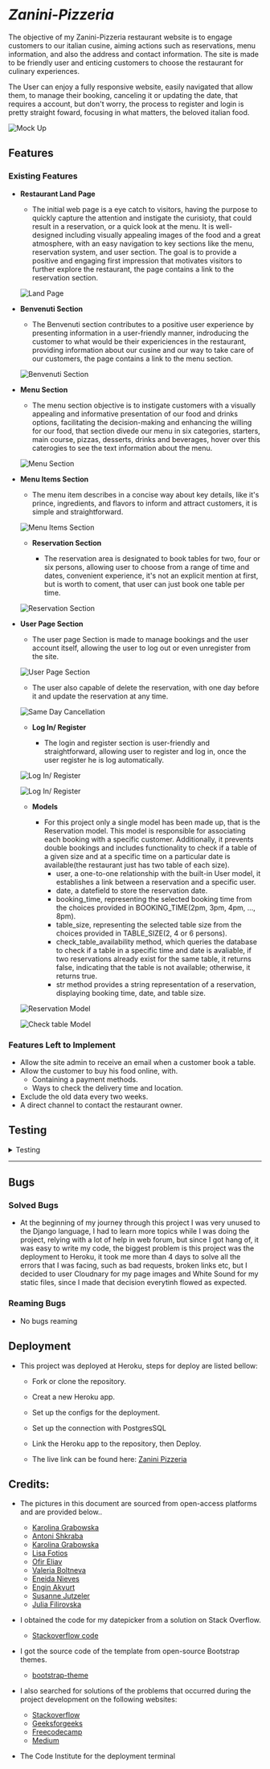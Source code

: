 # _Zanini-Pizzeria_

The objective of my Zanini-Pizzeria restaurant website is to engage customers to our italian cusine, aiming actions such as reservations, menu information, and also the address and contact information. The site is made to be friendly user and enticing customers to choose the restaurant for culinary experiences.

The User can enjoy a fully responsive website, easily navigated that allow them, to manage their booking, canceling it or updating the date, that requires a account, but don't worry, the process to register and login is pretty straight foward, focusing in what matters, the beloved italian food.







  ![Mock Up](/static/assets/img/portfolio/thumbnails/mockup.png)

## Features

### Existing Features

- __Restaurant Land Page__
 
  - The initial web page is a eye catch to visitors, having the purpose to quickly capture the attention and instigate the curisioty, that could result in a reservation, or a quick look at the menu. It is well-designed including visually appealing images of the food and a great atmosphere, with an easy navigation to key sections like the menu, reservation system, and user section. The goal is to provide a positive and engaging first impression that motivates visitors to further explore the restaurant, the page contains a link to the reservation section.


  ![Land Page](/static/assets/img/portfolio/thumbnails/land-page.png)

- __Benvenuti Section__
 
  - The Benvenuti section contributes to a positive user experience by presenting information in a user-friendly manner, indroducing the customer to what would be their expericiences in the restaurant, providing information about our cusine and our way to take care of our customers, the page contains a link to the menu section.

  ![Benvenuti Section](/static/assets/img/portfolio/thumbnails/benvenutti-section.png)

- __Menu Section__

  - The menu section objective is to instigate customers with a visually appealing and informative presentation of our food and drinks options, facilitating the decision-making and enhancing the willing for our food, that section divede our menu in six categories, starters, main course, pizzas, desserts, drinks and beverages, hover over this caterogies to see the text information about the menu.

  ![Menu Section](/static/assets/img/portfolio/thumbnails/menu-section.png)

- __Menu Items Section__
 
  - The menu item describes in a concise way about key details, like it's prince, ingredients, and flavors to inform and attract customers, it is simple and straightforward.

  ![Menu Items Section](/static/assets/img/portfolio/thumbnails/menu-items.png)

  - __Reservation Section__
 
    - The reservation area is designated to book tables for two, four or six persons, allowing user to choose from a range of time and dates, convenient experience, it's not an explicit mention at first, but is worth to coment, that user can just book one table per time.

  ![Reservation Section](/static/assets/img/portfolio/thumbnails/book-section.png)

- __User Page Section__
 
  - The user page Section is made to manage bookings and the user account itself, allowing the user to log out or even unregister from the site.
    
  ![User Page Section](/static/assets/img/portfolio/thumbnails/user-section.png)
    
  - The user also capable of delete the reservation, with one day before it and update the reservation at any time.
    
  ![Same Day Cancellation](/static/assets/img/portfolio/thumbnails/same-day.png)

  - __Log In/ Register__
 
    - The login and register section is user-friendly and straightforward, allowing user to register and log in, once the user register he is log automatically.

  ![Log In/ Register](/static/assets/img/portfolio/thumbnails/login.png)

  ![Log In/ Register](/static/assets/img/portfolio/thumbnails/register.png)

  - __Models__
 
    - For this project only a single model has been made up, that is the Reservation model. This model is responsible for associating each booking with a specific customer. Additionally, it prevents double bookings and includes functionality to check if a table of a given size and at a specific time on a particular date is available(the restaurant just has two table of each size).
      - user, a one-to-one relationship with the built-in User model, it establishes a link between a reservation and a specific user.
      - date, a datefield to store the reservation date.
      - booking_time, representing the selected booking time from the choices provided in BOOKING_TIME(2pm, 3pm, 4pm, ..., 8pm).
      - table_size, representing the selected table size from the choices provided in TABLE_SIZE(2, 4 or 6 persons).
      - check_table_availability method, which queries the database to check if a table in a specific time and date is avaliable, if two reservations already exist for the same table, it returns false, indicating that the table is not available; otherwise, it returns true.
      -  str method provides a string representation of a reservation, displaying booking time, date, and table size.

  ![Reservation Model](/static/assets/img/portfolio/thumbnails/reservation-model.png)

  ![Check table Model](/static/assets/img/portfolio/thumbnails/check-table.png)

### Features Left to Implement

  - Allow the site admin to receive an email when a customer book a table.
  - Allow the customer to buy his food online, with.
    - Containing a payment methods.
    - Ways to check the delivery time and location.
  - Exclude the old data every two weeks.
  - A direct channel to contact the restaurant owner.
    

## Testing

<details>

<summary>Testing</summary>

- I have tested the code by the following methods:
- Passed on the Django test built in function, no issues found.
- Passed on the validator code PEPE8, no issues found.
- I manually tested the code, attempting to submit invalid inputs and reserve tables without prior registration, and double bookings as well.
- The site was tested on Heroku terminal and on the local terminal.

# HTML Validator

<details>

- Base Template
![image](/static/assets/img/portfolio/thumbnails/base-html-errors.png)

- Home
![image](/static/assets/img/portfolio/thumbnails/index-base-html-errors.png)

- Menu
![image](/static/assets/img/portfolio/thumbnails/menu-errors-html.png)

- Menu Items
![image](/static/assets/img/portfolio/thumbnails/menu-items-html-errors.png)

- User Page
![image](/static/assets/img/portfolio/thumbnails/user-page-html-errors.png)

- Booking Page
![image](/static/assets/img/portfolio/thumbnails/book-table-html-errors.png)

- Booking Page
![image](/static/assets/img/portfolio/thumbnails/book-table-html-errors.png)

- Login 
![image](/static/assets/img/portfolio/thumbnails/login-html-errors.png)

- Register
![image](/static/assets/img/portfolio/thumbnails/register-page-html-errors.png)

</details>

# CSS Validator

<details>
- CSS Validator
![image](/static/assets/img/portfolio/thumbnails/css-validator.png)

</details>

# PEP8 Validator

<details>

- PEP8 Views
![image](/static/assets/img/portfolio/thumbnails/Python%20test%20views.png)

- PEP8 Models
![image](/static/assets/img/portfolio/thumbnails/Python%20model%20test.png)

- PEP8 Tests
![image](/static/assets/img/portfolio/thumbnails/tests%20python%20test.png)

- PEP8 Forms
![image](/static/assets/img/portfolio/thumbnails/test%20form%20python.png)

</details>

## Visual (UI) Testing: Cross Browser and Cross Device Testing 

| **TOOL / Device**           | **BROWSER**      | **OS**  | **SCREEN WIDTH** | Passed 
|-----------------------------|------------------|---------|------------------|---------
| dev tools: Galaxy Fold      | Chrome           | android | 280 x 653 px     |Yes
| dev tools: iPhone SE        | safari           | iOs     | 375 x 667 px     |Yes
| dev tools: Samsung S8+      | Chrome           | android | 360 x 740 px     |Yes
| dev tools: Pixel 6         | Chrome           | android | 393 x 851 px     |Yes
| dev tools: iPhone 14 Pro   | safari           | iOs     | 390 x 844 px     |Yes
| browserstack: Nexus 7       | Firefox          | android | 960 x 600 px     |Yes
| dev tools: Pixel Tablet   | Chrome           | android | 834 x 1075 px    |Yes
| dev tools: Macbook Pro    | Firefox & Chrome | iOs     | 1400 x 766 px    |Yes
| broswerstack                | Firefox          | iOs     | 1440 x 672 px    |Yes
| browserstack                | Edge 113         | windows | 1440 x 672 px    |Yes

# Lighthouse Test

<details>
- Accessibility Test
![image](/static/assets/img/portfolio/thumbnails/lighhouse-test-accebi-accessibility.png)

- Best Practices Test
![image](/static/assets/img/portfolio/thumbnails/lighthouse-best-practices.png)

- SEO Test
![image](/static/assets/img/portfolio/thumbnails/lighhouse-seo.png)

</details>

</details>
<hr>

## Bugs

### Solved Bugs

  - At the beginning of my journey through this project I was very unused to the Django language, I had to learn more topics while I was doing the project, relying with a lot of help in web forum, but since I got  hang of, it was easy to write my code, the biggest problem is this project was the deployment to Heroku, it took me more than 4 days to solve all the errors that I was facing, such as bad requests, broken links etc, but I decided to user Cloudnary for my page images and White Sound for my static files, since I made that decision everytinh flowed as expected.

### Reaming Bugs
  
  - No bugs reaming

## Deployment

  - This project was deployed at Heroku, steps for deploy are listed bellow:
    - Fork or clone the repository.
    - Creat a new Heroku app.
    - Set up the configs for the deployment.
    - Set up the connection with PostgresSQL
    - Link the Heroku app to the repository, then Deploy.

    - The live link can be found here: [Zanini Pizzeria](https://zanini-pizzeria-0279eae282e5.herokuapp.com/)

## Credits:

  - The pictures in this document are sourced from open-access platforms and are provided below..
    - [Karolina Grabowska](https://www.pexels.com/photo/raw-garlic-on-white-marble-table-4197494/)
    - [Antoni Shkraba](https://www.pexels.com/photo/plants-with-green-leaves-against-white-background-5852289/)
    - [Karolina Grabowska](https://www.pexels.com/photo/delicious-fresh-ingredients-5386708/)
    - [Lisa Fotios](https://www.pexels.com/photo/selective-focus-photography-of-food-on-table-1126728/)
    - [Ofir Eliav](https://www.pexels.com/photo/set-of-various-delicious-desserts-served-in-plastic-container-7783241/)
    - [Valeria Boltneva](https://www.pexels.com/photo/close-up-photography-of-wine-glasses-1123260/)
    - [Eneida Nieves](https://www.pexels.com/photo/baked-pizza-on-pizza-peel-in-oven-905847/)
    - [Engin Akyurt](https://www.pexels.com/photo/food-photography-of-pasta-1438672/)
    - [Susanne Jutzeler](https://www.pexels.com/photo/assorted-juice-on-glass-bottles-1234079/)
    - [Julia Filirovska](https://www.pexels.com/photo/slices-of-meat-item-with-green-leaves-8251572/)
  
  - I obtained the code for my datepicker from a solution on Stack Overflow.
    - [Stackoverflow code](https://stackoverflow.com/questions/14646008/jquery-datepicker-min-max-dates)
  - I got the source code of the template from open-source Bootstrap themes.
    - [bootstrap-theme](https://startbootstrap.com/theme/creative)
  - I also searched for solutions of the problems that occurred during the project development on the following websites:
    - [Stackoverflow](https://stackoverflow.com/)
    - [Geeksforgeeks](https://www.geeksforgeeks.org/)
    - [Freecodecamp](https://www.freecodecamp.org/news)
    - [Medium](https://medium.com/)
  - The Code Institute for the deployment terminal
